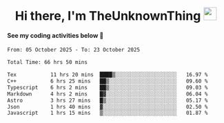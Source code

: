 
<div align="center">

  <h1>
    Hi there, I'm TheUnknownThing
    <img src="https://media.giphy.com/media/hvRJCLFzcasrR4ia7z/giphy.gif" width="30px"/>
  </h1>
</div>

#### See my coding activities below 👀

<!--START_SECTION:waka-->

```txt
From: 05 October 2025 - To: 23 October 2025

Total Time: 66 hrs 50 mins

Tex           11 hrs 20 mins  ████▒░░░░░░░░░░░░░░░░░░░░   16.97 %
C++           6 hrs 25 mins   ██▒░░░░░░░░░░░░░░░░░░░░░░   09.60 %
Typescript    6 hrs 2 mins    ██▒░░░░░░░░░░░░░░░░░░░░░░   09.03 %
Markdown      4 hrs 2 mins    █▓░░░░░░░░░░░░░░░░░░░░░░░   06.04 %
Astro         3 hrs 27 mins   █▒░░░░░░░░░░░░░░░░░░░░░░░   05.17 %
Json          1 hrs 40 mins   ▓░░░░░░░░░░░░░░░░░░░░░░░░   02.50 %
Javascript    1 hrs 15 mins   ▒░░░░░░░░░░░░░░░░░░░░░░░░   01.87 %
```

<!--END_SECTION:waka-->

